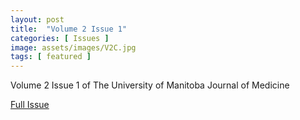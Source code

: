 ```yaml
---
layout: post
title:  "Volume 2 Issue 1"
categories: [ Issues ]
image: assets/images/V2C.jpg
tags: [ featured ]
---
```


Volume 2 Issue 1 of The University of Manitoba Journal of Medicine

<a href = "/assets/documents/V2I1/V2I1.pdf"> Full Issue </a>